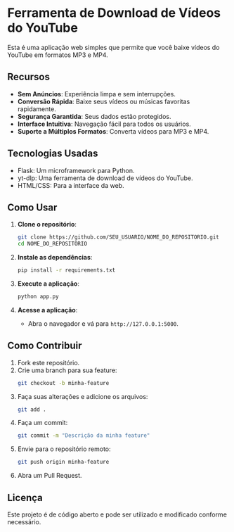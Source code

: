 # Ferramenta de Download de Vídeos do YouTube

Esta é uma aplicação web simples que permite que você baixe vídeos do YouTube em formatos MP3 e MP4. 

## Recursos

- **Sem Anúncios**: Experiência limpa e sem interrupções.
- **Conversão Rápida**: Baixe seus vídeos ou músicas favoritas rapidamente.
- **Segurança Garantida**: Seus dados estão protegidos.
- **Interface Intuitiva**: Navegação fácil para todos os usuários.
- **Suporte a Múltiplos Formatos**: Converta vídeos para MP3 e MP4.

## Tecnologias Usadas

- Flask: Um microframework para Python.
- yt-dlp: Uma ferramenta de download de vídeos do YouTube.
- HTML/CSS: Para a interface da web.

## Como Usar

1. **Clone o repositório**:
   ```bash
   git clone https://github.com/SEU_USUARIO/NOME_DO_REPOSITORIO.git
   cd NOME_DO_REPOSITORIO
   ```

2. **Instale as dependências**:
   ```bash
   pip install -r requirements.txt
   ```

3. **Execute a aplicação**:
   ```bash
   python app.py
   ```

4. **Acesse a aplicação**:
   - Abra o navegador e vá para `http://127.0.0.1:5000`.

## Como Contribuir

1. Fork este repositório.
2. Crie uma branch para sua feature:
   ```bash
   git checkout -b minha-feature
   ```
3. Faça suas alterações e adicione os arquivos:
   ```bash
   git add .
   ```
4. Faça um commit:
   ```bash
   git commit -m "Descrição da minha feature"
   ```
5. Envie para o repositório remoto:
   ```bash
   git push origin minha-feature
   ```
6. Abra um Pull Request.

## Licença

Este projeto é de código aberto e pode ser utilizado e modificado conforme necessário.
